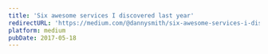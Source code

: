 ```yaml
---
title: 'Six awesome services I discovered last year'
redirectURL: 'https://medium.com/@dannysmith/six-awesome-services-i-discovered-last-year-a0bbb8886cda'
platform: medium
pubDate: 2017-05-18
---
```


